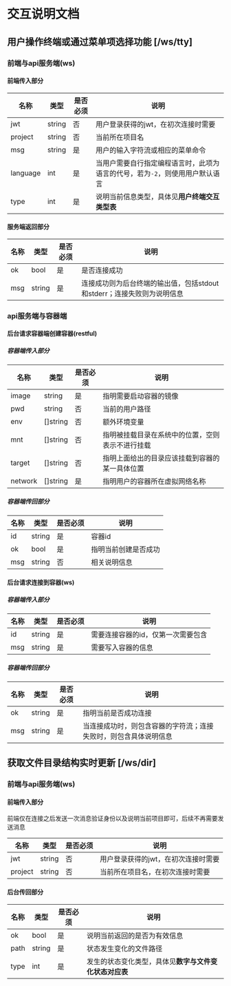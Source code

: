 # 交互说明文档

## 用户操作终端或通过菜单项选择功能 [/ws/tty]

### 前端与api服务端(ws)

#### 前端传入部分

|名称|类型|是否必须|说明|
|-|-|-|-|
|jwt|string|否|用户登录获得的jwt，在初次连接时需要|
|project|string|否|当前所在项目名|
|msg|string|是|用户的输入字符流或相应的菜单命令|
|language|int|是|当用户需要自行指定编程语言时，此项为语言的代号，若为`-2`，则使用用户默认语言|
|type|int|是|说明当前信息类型，具体见**用户终端交互类型表**|

#### 服务端返回部分

|名称|类型|是否必须|说明|
|-|-|-|-|
|ok|bool|是|是否连接成功|
|msg|string|是|连接成功则为后台终端的输出值，包括stdout和stderr；连接失败则为说明信息|

### api服务端与容器端

#### 后台请求容器端创建容器(restful)

##### 容器端传入部分
|名称|类型|是否必须|说明|
|-|-|-|-|
|image|string|是|指明需要启动容器的镜像|
|pwd|string|否|当前的用户路径|
|env|[]string|否|额外环境变量|
|mnt|[]string|否|指明被挂载目录在系统中的位置，空则表示不进行挂载|
|target|[]string|否|指明上面给出的目录应该挂载到容器的某一具体位置|
|network|[]string|是|指明用户的容器所在虚拟网络名称|

##### 容器端传回部分
|名称|类型|是否必须|说明|
|-|-|-|-|
|id|string|是|容器id|
|ok|bool|是|指明当前创建是否成功|
|msg|string|否|相关说明信息|

#### 后台请求连接到容器(ws)

##### 容器端传入部分
|名称|类型|是否必须|说明|
|-|-|-|-|
|id|string|是|需要连接容器的id，仅第一次需要包含|
|msg|string|是|需要写入容器的信息|

##### 容器端传回部分
|名称|类型|是否必须|说明|
|-|-|-|-|
|ok|string|是|指明当前是否成功连接|
|msg|string|是|当连接成功时，则包含容器的字符流；连接失败时，则包含具体说明信息|

## 获取文件目录结构实时更新 [/ws/dir]

### 前端与api服务端(ws)

#### 前端传入部分

前端仅在连接之后发送一次消息验证身份以及说明当前项目即可，后续不再需要发送消息

|名称|类型|是否必须|说明|
|-|-|-|-|
|jwt|string|否|用户登录获得的jwt，在初次连接时需要|
|project|string|否|当前所在项目名，在初次连接时需要|

#### 后台传回部分

|名称|类型|是否必须|说明|
|-|-|-|-|
|ok|bool|是|说明当前返回的是否为有效信息|
|path|string|是|状态发生变化的文件路径|
|type|int|是|发生的状态变化类型，具体见**数字与文件变化状态对应表**|
